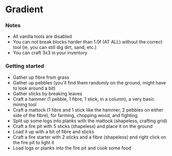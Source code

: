 # Gradient

### Notes
* All vanilla tools are disabled
* You can not break blocks harder than 1.0f (AT ALL) without the correct tool (ie. you can still dig dirt, sand, etc.)
* You can craft 3x3 in your inventory

### Getting started
* Gather up fibre from grass
* Gather up pebbles (you'll find them randomly on the ground, might have to look around a bit)
* Gather sticks by breaking leaves
* Craft a hammer (1 pebble, 1 fibre, 1 stick, in a column), a very basic mining tool
* Craft a mattock (1 fibre and 1 stick like the hammer, 2 pebbles on either side of the fibre), for farming, chopping wood, and fighting
* Split up some logs into planks with the mattock (shapeless, crafting grid)
* Craft a fire pit with 5 sticks (shapeless) and place it on the ground
* Load it up with a bit of fibre and sticks
* Craft a fire starter with 2 sticks and a fibre (shapeless) and right click on the fire pit to light it
* Load logs or planks into the fire pit and cook some food
